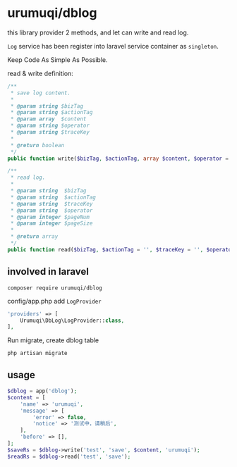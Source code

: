 # urumuqi/dblog

this library provider 2 methods, and let can write and read log.

`Log` service has been register into laravel service container as `singleton`.

Keep Code As Simple As Possible.

read & write definition:

```php
/**
 * save log content.
 *
 * @param string $bizTag
 * @param string $actionTag
 * @param array  $content
 * @param string $operator
 * @param string $traceKey
 *
 * @return boolean
 */
public function write($bizTag, $actionTag, array $content, $operator = '', $traceKey = '')

/**
 * read log.
 *
 * @param string  $bizTag
 * @param string  $actionTag
 * @param string  $traceKey
 * @param string  $operator
 * @param integer $pageNum
 * @param integer $pageSize
 *
 * @return array
 */
public function read($bizTag, $actionTag = '', $traceKey = '', $operator = '', $pageNum = 1, $pageSize = 15)
```

## involved in laravel

```shell
composer require urumuqi/dblog
```

config/app.php add `LogProvider`

```php
'providers' => [
    Urumuqi\DbLog\LogProvider::class,
],
```

Run migrate, create dblog table

```shell
php artisan migrate
```

## usage

```php
$dblog = app('dblog');
$content = [
    'name' => 'urumuqi',
    'message' => [
        'error' => false,
        'notice' => '测试中，请稍后',
    ],
    'before' => [],
];
$saveRs = $dblog->write('test', 'save', $content, 'urumuqi');
$readRs = $dblog->read('test', 'save');
```

